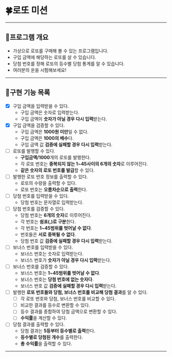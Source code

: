 # 🍀로또 미션

---

## 📁프로그램 개요

- 가상으로 로또를 구매해 볼 수 있는 프로그램입니다.
- 구입 금액에 해당하는 로또를 살 수 있습니다.
- 당첨 번호를 정해 로또의 등수별 당첨 통계를 알 수 있습니다.
- 여러분의 운을 시험해보세요!

---

## 📒구현 기능 목록

- [x] 구입 금액을 입력받을 수 있다.
    - 구입 금액은 숫자로 입력받는다.
    - 구입 금액이 **숫자가 아닐 경우 다시 입력**받는다.
- [x] 구입 금액을 검증할 수 있다.
    - 구입 금액은 **1000원 미만**일 수 없다.
    - 구입 금액은 **1000의 배수**다.
    - 구입 금액 값 **검증에 실패할 경우 다시 입력**받는다.
- [ ] 로또를 발행할 수 있다.
    - **구입금액/1000**개의 로또를 발행한다.
    - 각 로또 번호는 **중복되지 않는 1~45사이의 6개의 숫자**로 이루어진다.
    - **같은 숫자의 로또 번호를 발급**할 수 있다.
- [ ] 발행한 로또 번호 정보를 출력할 수 있다.
    - 로또의 수량을 출력할 수 있다.
    - 로또 번호는 **오름차순으로 출력**한다.
- [ ] 당첨 번호를 입력받을 수 있다.
    - 당첨 번호는 문자열로 입력받는다.
- [ ] 당첨 번호를 검증할 수 있다.
    - 당첨 번호는 **6개의 숫자**로 이루어진다.
    - 각 번호는 **쉼표(,)로 구분**한다.
    - 각 번호는 **1~45범위를 벗어날 수 없다**.
    - 번호들은 **서로 중복될 수 없다**.
    - 당첨 번호 값 **검증에 실패할 경우 다시 입력**받는다.
- [ ] 보너스 번호를 입력받을 수 있다.
    - 보너스 번호는 숫자로 입력받는다.
    - 보너스 번호가 **숫자가 아닐 경우 다시 입력**받는다.
- [ ] 보너스 번호를 검증할 수 있다.
    - 보너스 번호는 **1~45범위를 벗어날 수 없다**.
    - 보너스 번호는 **당첨 번호에 없는 숫자다**.
    - 보너스 번호 값 **검증에 실패할 경우 다시 입력**받는다.
- [ ] 발행한 **로또 번호들와 당첨, 보너스 번호를 비교해 당첨 결과**를 알 수 있다.
    - [ ] 각 로또 번호와 당첨, 보너스 번호를 비교할 수 있다.
    - [ ] 비교한 결과를 등수로 변환할 수 있다.
    - [ ] 등수 결과를 종합하여 당첨 금액으로 변환할 수 있다.
    - [ ] **수익률**을 계산할 수 있다.
- [ ] 당첨 결과를 출력할 수 있다.
    - 당첨 결과는 **5등부터 등수별로 출력**한다.
    - **등수별로 당첨된 개수**를 출력한다.
    - **총 수익률**을 출력할 수 있다.

---
